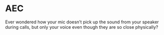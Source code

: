 # AEC
Ever wondered how your mic doesn’t pick up the sound from your speaker during calls, but only your voice even though they are so close physically?

